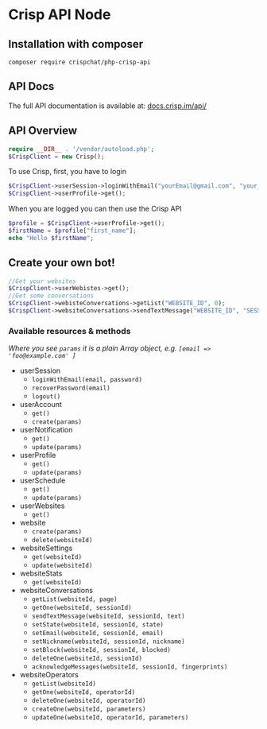 # Crisp API Node

## Installation with composer

`composer require crispchat/php-crisp-api`


## API Docs

The full API documentation is available at: [docs.crisp.im/api/](https://docs.crisp.im/api/)


## API Overview


```php
require __DIR__ . '/vendor/autoload.php';
$CrispClient = new Crisp();

```

To use Crisp, first, you have to login

```php
$CrispClient->userSession->loginWithEmail("yourEmail@gmail.com", "your_password");
$CrispClient->userProfile->get();
```

When you are logged you can then use the Crisp API

```php
$profile = $CrispClient->userProfile->get();
$firstName = $profile["first_name"];
echo "Hello $firstName";
```

## Create your own bot!

```php
//Get your websites
$CrispClient->userWebistes->get();
//Get some conversations
$CrispClient->webisteConversations->getList("WEBSITE_ID", 0);
$CrispClient->websiteConversations->sendTextMessage("WEBSITE_ID", "SESSION_ID", "I'm a bot");
```

### Available resources & methods

*Where you see `params` it is a plain Array object, e.g. `[email => 'foo@example.com' ]`*

  * userSession
    * `loginWithEmail(email, password)`
    * `recoverPassword(email)`
    * `logout()`
  * userAccount
    * `get()`
    * `create(params)`
  * userNotification
    * `get()`
    * `update(params)`
  * userProfile
    * `get()`
    * `update(params)`
  * userSchedule
    * `get()`
    * `update(params)`
  * userWebsites
    * `get()`
  * website
    * `create(params)`
    * `delete(websiteId)`
  * websiteSettings
    * `get(websiteId)`
    * `update(websiteId)`
  * websiteStats
    * `get(websiteId)`
  * websiteConversations
    * `getList(websiteId, page)`
    * `getOne(websiteId, sessionId)`
    * `sendTextMessage(websiteId, sessionId, text)`
    * `setState(websiteId, sessionId, state)`
    * `setEmail(websiteId, sessionId, email)`
    * `setNickname(websiteId, sessionId, nickname)`
    * `setBlock(websiteId, sessionId, blocked)`
    * `deleteOne(websiteId, sessionId)`
    * `acknowledgeMessages(websiteId, sessionId, fingerprints)`
  * websiteOperators
    * `getList(websiteId)`
    * `getOne(websiteId, operatorId)`
    * `deleteOne(websiteId, operatorId)`
    * `createOne(websiteId, parameters)`
    * `updateOne(websiteId, operatorId, parameters)`
